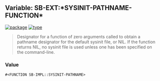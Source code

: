## Variable: SB-EXT:\*SYSINIT-PATHNAME-FUNCTION\*
[![package](https://img.shields.io/badge/Package-SB--EXT-5f9ea0.svg?style=social&colorA=999999)](../) [![type](https://img.shields.io/badge/Type-Variable-5f9ea0.svg?style=social&colorA=999999)](../#variable) 

> Designator for a function of zero arguments called to obtain a
> pathname designator for the default sysinit file, or NIL. If the
> function returns NIL, no sysinit file is used unless one has been
> specified on the command-line.

### Value
```
#<FUNCTION SB-IMPL::SYSINIT-PATHNAME>
```
